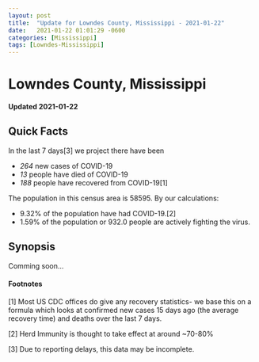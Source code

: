 ```yaml
---
layout: post
title:  "Update for Lowndes County, Mississippi - 2021-01-22"
date:   2021-01-22 01:01:29 -0600
categories: [Mississippi]
tags: [Lowndes-Mississippi]
---
```


# Lowndes County, Mississippi
#### Updated 2021-01-22

## Quick Facts

In the last 7 days[3] we project there have been
- *264* new cases of COVID-19
- *13* people have died of COVID-19
- *188* people have recovered from COVID-19[1]

The population in this census area is 58595. By our calculations:
- 9.32% of the population have had COVID-19.[2]
- 1.59% of the population or 932.0 people are actively fighting the virus.

## Synopsis

Comming soon...


#### Footnotes

[1] Most US CDC offices do give any recovery statistics- we base this on a formula which looks at confirmed new cases
15 days ago (the average recovery time) and deaths over the last 7 days.

[2] Herd Immunity is thought to take effect at around ~70-80%

[3] Due to reporting delays, this data may be incomplete.
 
    